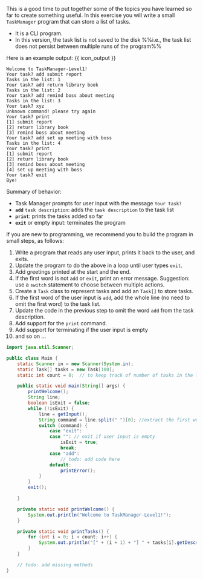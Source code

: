 <panel header="{{ icon_Q }} TaskManager Level 1 - **Create a CLI**">
<div id="body">
<div id="main">

This is a good time to put together some of the topics you have learned so far to create something useful. In this exercise you will write a small `TaskManager` program that can store a list of tasks.
* It is a <tooltip content="Command Line Interface i.e., no Graphical User Interface">CLI</tooltip> program.
* In this version, the task list is not saved to the disk %%i.e., the task list does not persist between multiple runs of the program%%

Here is an example output: {{ icon_output }}
```
Welcome to TaskManager-Level1!
Your task? add submit report
Tasks in the list: 1
Your task? add return library book
Tasks in the list: 2
Your task? add remind boss about meeting
Tasks in the list: 3
Your task? xyz
Unknown command! please try again
Your task? print
[1] submit report
[2] return library book
[3] remind boss about meeting
Your task? add set up meeting with boss
Tasks in the list: 4
Your task? print
[1] submit report
[2] return library book
[3] remind boss about meeting
[4] set up meeting with boss
Your task? exit
Bye!
```

Summary of behavior:
* Task Manager prompts for user input with the message `Your task? `
* **`add`** `task description`: adds the `task description` to the task list
* **`print`**: prints the tasks added so far
* **`exit`** or empty input: terminates the program

If you are new to programming, we recommend you to build the program in small steps, as follows:

1. Write a program that reads any user input, prints it back to the user, and exits.
1. Update the program to do the above in a loop until user types `exit`.
1. Add greetings printed at the start and the end.
1. If the first word is not `add` or `exit`, print an error message. Suggestion: use a `switch` statement to choose between multiple actions.
1. Create a `Task` class to represent tasks and add an `Task[]` to store tasks.
1. If the first word of the user input is `add`, add the whole line (no need to omit the first word) to the task list.
1. Update the code in the previous step to omit the word `add` from the task description.
1. Add support for the `print` command.
1. Add support for terminating if the user input is empty
1. and so on ...

<div slot="hint">

<panel type="seamless" header="Partial solution">

```java
import java.util.Scanner;

public class Main {
    static Scanner in = new Scanner(System.in);
    static Task[] tasks = new Task[100];
    static int count = 0;  // to keep track of number of tasks in the list

    public static void main(String[] args) {
        printWelcome();
        String line;
        boolean isExit = false;
        while (!isExit) {
            line = getInput();
            String command = line.split(" ")[0]; //extract the first word of the user input
            switch (command) {
                case "exit":
                case "": // exit if user input is empty
                    isExit = true;
                    break;
                case "add":
                    // todo: add code here
                default:
                    printError();
            }
        }
        exit();

    }

    private static void printWelcome() {
        System.out.println("Welcome to TaskManager-Level1!");
    }

    private static void printTasks() {
        for (int i = 0; i < count; i++) {
            System.out.println("[" + (i + 1) + "] " + tasks[i].getDescription());
        }
    }

    // todo: add missing methods
}

```
</panel>

</div>
</div>
</div>
</panel>
